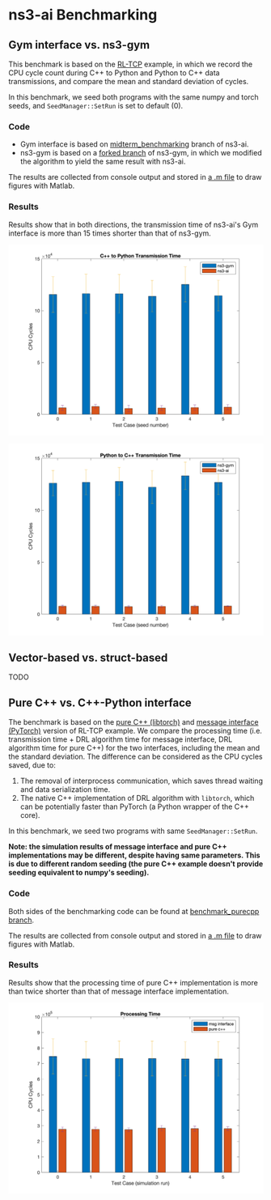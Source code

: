 # ns3-ai Benchmarking

## Gym interface vs. ns3-gym

This benchmark is based on the [RL-TCP](../../examples/rl-tcp) example, 
in which we record the CPU cycle count during C++ to Python and Python to 
C++ data transmissions, and compare the mean and standard deviation of cycles.

In this benchmark, we seed both programs with the same numpy and torch 
seeds, and `SeedManager::SetRun` is set to default (0).

### Code

- Gym interface is based on [midterm_benchmarking](https://github.com/ShenMuyuan/ns3-ai/tree/midterm_benchmarking) 
branch of ns3-ai.
- ns3-gym is based on a [forked branch](https://github.com/ShenMuyuan/ns3-gym) 
of ns3-gym, in which we modified the algorithm to yield the same result 
with ns3-ai.

The results are collected from console output and stored in [a .m file](./gym-interface-data.m) 
to draw figures with Matlab.

### Results

Results show that in both directions, the transmission time of ns3-ai's Gym 
interface is more than 15 times shorter than that of ns3-gym.

<p align="center">
    <img src="./gym-interface-figure-cpp2py.png" alt="gym cpp2py" width="600"/>
</p>

<p align="center">
    <img src="./gym-interface-figure-py2cpp.png" alt="gym py2cpp" width="600"/>
</p>

## Vector-based vs. struct-based

TODO

## Pure C++ vs. C++-Python interface

The benchmark is based on the [pure C++ (libtorch)](../../examples/rl-tcp/pure_cpp) and 
[message interface (PyTorch)](../../examples/rl-tcp/use_msg) version of RL-TCP example. 
We compare the processing time (i.e. transmission time + DRL algorithm time 
for message interface, DRL algorithm time for pure C++) for the two interfaces, 
including the mean and the standard deviation. The difference can be considered 
as the CPU cycles saved, due to:
1. The removal of interprocess communication, which saves thread waiting and 
data serialization time.
2. The native C++ implementation of DRL algorithm with `libtorch`, which can 
be potentially faster than PyTorch (a Python wrapper of the C++ core).

In this benchmark, we seed two programs with same `SeedManager::SetRun`.

**Note: the simulation results of message interface and pure C++ implementations 
may be different, despite having same parameters. This is due to different 
random seeding (the pure C++ example doesn't provide seeding equivalent to numpy's 
seeding).**

### Code

Both sides of the benchmarking code can be found at [benchmark_purecpp branch](https://github.com/ShenMuyuan/ns3-ai/tree/benchmark_purecpp). 

The results are collected from console output and stored in [a .m file](./pure-cpp-data.m)
to draw figures with Matlab.

### Results

Results show that the processing time of pure C++ implementation 
is more than twice shorter than that of message interface implementation.

<p align="center">
    <img src="./pure-cpp-figure.png" alt="processing" width="600"/>
</p>


